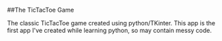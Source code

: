 ##The TicTacToe Game

The classic TicTacToe game created using python/TKinter.
This app is the first app I've created while learning python, so may contain messy code. 
